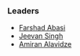 ### Leaders

* [Farshad Abasi](mailto:farshad.abasi@owasp.org)
* [Jeevan Singh](mailto:jeevan.singh@owasp.org)
* [Amiran Alavidze](mailto:amiran.alavidze@owasp.org)

